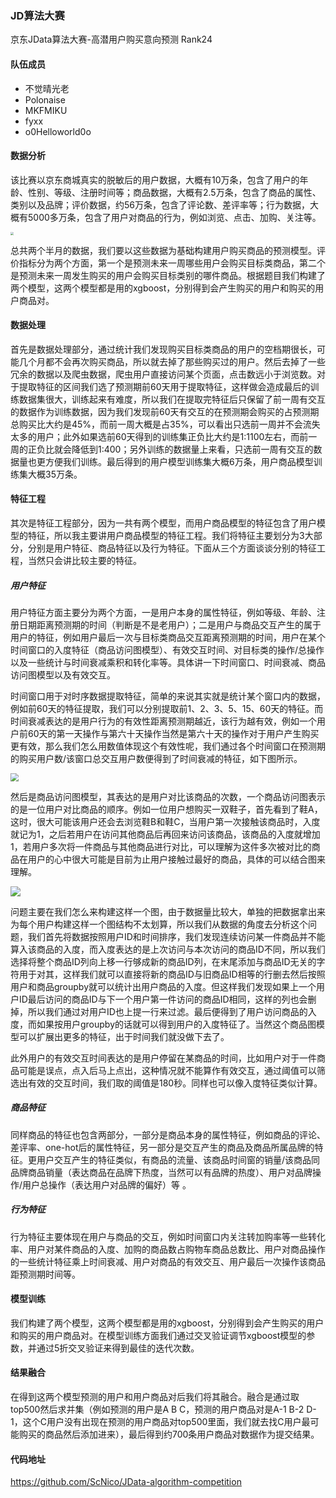 ### JD算法大赛

京东JData算法大赛-高潜用户购买意向预测 Rank24

#### 队伍成员

- 不觉晴光老
- Polonaise
- MKFMIKU
- fyxx
- o0Helloworld0o

#### 数据分析
该比赛以京东商城真实的脱敏后的用户数据，大概有10万条，包含了用户的年龄、性别、等级、注册时间等；商品数据，大概有2.5万条，包含了商品的属性、类别以及品牌；评价数据，约56万条，包含了评论数、差评率等；行为数据，大概有5000多万条，包含了用户对商品的行为，例如浏览、点击、加购、关注等。

<img src="http://p2l71rzd4.bkt.clouddn.com/blog-image/180317/2djHc1Ela2.jpg?imageslim" style="zoom:30%" />

总共两个半月的数据，我们要以这些数据为基础构建用户购买商品的预测模型。评价指标分为两个方面，第一个是预测未来一周哪些用户会购买目标类商品，第二个是预测未来一周发生购买的用户会购买目标类别的哪件商品。根据题目我们构建了两个模型，这两个模型都是用的xgboost，分别得到会产生购买的用户和购买的用户商品对。

#### 数据处理
首先是数据处理部分，通过统计我们发现购买目标类商品的用户的空档期很长，可能几个月都不会再次购买商品，所以就去掉了那些购买过的用户。然后去掉了一些冗余的数据以及爬虫数据，爬虫用户直接访问某个页面，点击数远小于浏览数。对于提取特征的区间我们选了预测期前60天用于提取特征，这样做会造成最后的训练数据集很大，训练起来有难度，所以我们在提取完特征后只保留了前一周有交互的数据作为训练数据，因为我们发现前60天有交互的在预测期会购买的占预测期总购买比大约是45%，而前一周大概是占35%，可以看出只选前一周并不会流失太多的用户；此外如果选前60天得到的训练集正负比大约是1:1100左右，而前一周的正负比就会降低到1:400；另外训练的数据量上来看，只选前一周有交互的数据量也更方便我们训练。最后得到的用户模型训练集大概6万条，用户商品模型训练集大概35万条。

#### 特征工程
其次是特征工程部分，因为一共有两个模型，而用户商品模型的特征包含了用户模型的特征，所以我主要讲用户商品模型的特征工程。我们将特征主要划分为3大部分，分别是用户特征、商品特征以及行为特征。下面从三个方面谈谈分别的特征工程，当然只会讲比较主要的特征。

##### 用户特征
用户特征方面主要分为两个方面，一是用户本身的属性特征，例如等级、年龄、注册日期距离预测期的时间（判断是不是老用户）；二是用户与商品交互产生的属于用户的特征，例如用户最后一次与目标类商品交互距离预测期的时间，用户在某个时间窗口的入度特征（商品访问图模型）、有效交互时间、对目标类的操作/总操作以及一些统计与时间衰减乘积和转化率等。具体讲一下时间窗口、时间衰减、商品访问图模型以及有效交互。

时间窗口用于对时序数据提取特征，简单的来说其实就是统计某个窗口内的数据，例如前60天的特征提取，我们可以分别提取前1、2、3、5、15、60天的特征。而时间衰减表达的是用户行为的有效性距离预测期越近，该行为越有效，例如一个用户前60天的第一天操作与第六十天操作当然是第六十天的操作对于用户产生购买更有效，那么我们怎么用数值体现这个有效性呢，我们通过各个时间窗口在预测期的购买用户数/该窗口总交互用户数便得到了时间衰减的特征，如下图所示。

<img src="http://p2l71rzd4.bkt.clouddn.com/blog-image/180317/8djb9iGiLj.jpg?imageslim" style="zoom:80%" />

然后是商品访问图模型，其表达的是用户对比该商品的次数，一个商品访问图表示的是一位用户对比商品的顺序。例如一位用户想购买一双鞋子，首先看到了鞋A，这时，很大可能该用户还会去浏览鞋B和鞋C，当用户第一次接触该商品时，入度就记为1，之后若用户在访问其他商品后再回来访问该商品，该商品的入度就增加1，若用户多次将一件商品与其他商品进行对比，可以理解为这件多次被对比的商品在用户的心中很大可能是目前为止用户接触过最好的商品，具体的可以结合图来理解。

<img src="http://p2l71rzd4.bkt.clouddn.com/blog-image/180317/Bfm6a8Cd2E.jpg?imageslim" style="zoom:100%" />

问题主要在我们怎么来构建这样一个图，由于数据量比较大，单独的把数据拿出来为每个用户构建这样一个图结构不太划算，所以我们从数据的角度去分析这个问题，我们首先将数据按照用户ID和时间排序，我们发现连续访问某一件商品并不能算入该商品的入度，而入度表达的是上次访问与本次访问的商品ID不同，所以我们选择将整个商品ID列向上移一行够成新的商品ID列，在末尾添加与商品ID无关的字符用于对其，这样我们就可以直接将新的商品ID与旧商品ID相等的行删去然后按照用户和商品groupby就可以统计出用户商品的入度。但这样我们发现如果上一个用户ID最后访问的商品ID与下一个用户第一件访问的商品ID相同，这样的列也会删掉，所以我们通过对用户ID也上提一行来过滤。最后便得到了用户访问商品的入度，而如果按用户groupby的话就可以得到用户的入度特征了。当然这个商品图模型可以扩展出更多的特征，出于时间我们就没做下去了。

此外用户的有效交互时间表达的是用户停留在某商品的时间，比如用户对于一件商品可能是误点，点入后马上点出，这种情况就不能算作有效交互，通过阈值可以筛选出有效的交互时间，我们取的阈值是180秒。同样也可以像入度特征类似计算。

##### 商品特征
同样商品的特征也包含两部分，一部分是商品本身的属性特征，例如商品的评论、差评率、one-hot后的属性特征，另一部分是交互产生的商品及商品所属品牌的特征。更用户交互产生的特征类似，有商品的流量、该商品时间窗的销量/该商品同品牌商品销量（表达商品在品牌下热度，当然可以有品牌的热度）、用户对品牌操作/用户总操作（表达用户对品牌的偏好）等 。

##### 行为特征
行为特征主要体现在用户与商品的交互，例如时间窗口内关注转加购率等一些转化率、用户对某件商品的入度、加购的商品数占购物车商品总数比、用户对商品操作的一些统计特征乘上时间衰减、用户对商品的有效交互、用户最后一次操作该商品距预测期时间等。

#### 模型训练
我们构建了两个模型，这两个模型都是用的xgboost，分别得到会产生购买的用户和购买的用户商品对。在模型训练方面我们通过交叉验证调节xgboost模型的参数，并通过5折交叉验证来得到最佳的迭代次数。

#### 结果融合
在得到这两个模型预测的用户和用户商品对后我们将其融合。融合是通过取top500然后求并集（例如预测的用户是A B C，预测的用户商品对是A-1 B-2 D-1，这个C用户没有出现在预测的用户商品对top500里面，我们就去找C用户最可能购买的商品然后添加进来），最后得到约700条用户商品对数据作为提交结果。

#### 代码地址
https://github.com/ScNico/JData-algorithm-competition